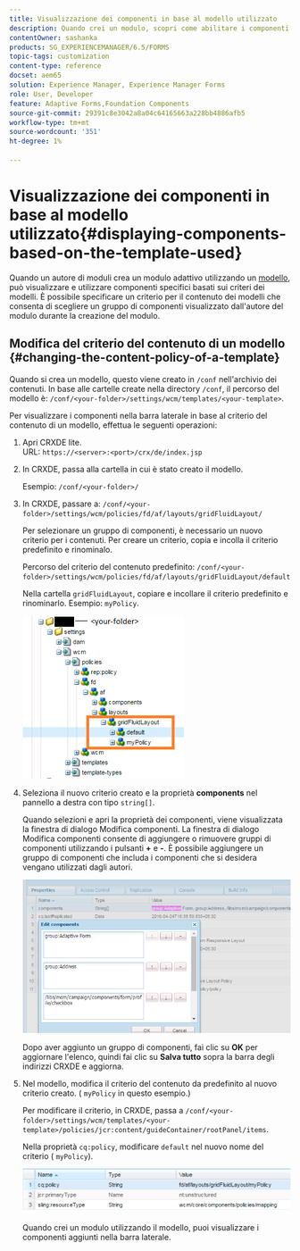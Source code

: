 ```yaml
---
title: Visualizzazione dei componenti in base al modello utilizzato
description: Quando crei un modulo, scopri come abilitare i componenti nella barra laterale in base al modello selezionato.
contentOwner: sashanka
products: SG_EXPERIENCEMANAGER/6.5/FORMS
topic-tags: customization
content-type: reference
docset: aem65
solution: Experience Manager, Experience Manager Forms
role: User, Developer
feature: Adaptive Forms,Foundation Components
source-git-commit: 29391c8e3042a8a04c64165663a228bb4886afb5
workflow-type: tm+mt
source-wordcount: '351'
ht-degree: 1%

---
```


# Visualizzazione dei componenti in base al modello utilizzato{#displaying-components-based-on-the-template-used}

Quando un autore di moduli crea un modulo adattivo utilizzando un [modello](../../forms/using/template-editor.md), può visualizzare e utilizzare componenti specifici basati sui criteri dei modelli. È possibile specificare un criterio per il contenuto dei modelli che consenta di scegliere un gruppo di componenti visualizzato dall&#39;autore del modulo durante la creazione del modulo.

## Modifica del criterio del contenuto di un modello {#changing-the-content-policy-of-a-template}

Quando si crea un modello, questo viene creato in `/conf` nell&#39;archivio dei contenuti. In base alle cartelle create nella directory `/conf`, il percorso del modello è: `/conf/<your-folder>/settings/wcm/templates/<your-template>`.

Per visualizzare i componenti nella barra laterale in base al criterio del contenuto di un modello, effettua le seguenti operazioni:

1. Apri CRXDE lite.\
   URL: `https://<server>:<port>/crx/de/index.jsp`
1. In CRXDE, passa alla cartella in cui è stato creato il modello.

   Esempio: `/conf/<your-folder>/`

1. In CRXDE, passare a: `/conf/<your-folder>/settings/wcm/policies/fd/af/layouts/gridFluidLayout/`

   Per selezionare un gruppo di componenti, è necessario un nuovo criterio per i contenuti. Per creare un criterio, copia e incolla il criterio predefinito e rinominalo.

   Percorso del criterio del contenuto predefinito: `/conf/<your-folder>/settings/wcm/policies/fd/af/layouts/gridFluidLayout/default`

   Nella cartella `gridFluidLayout`, copiare e incollare il criterio predefinito e rinominarlo. Esempio: `myPolicy`.

   ![Copia dei criteri predefiniti](assets/crx-default1.png)

1. Seleziona il nuovo criterio creato e la proprietà **components** nel pannello a destra con tipo `string[]`.

   Quando selezioni e apri la proprietà dei componenti, viene visualizzata la finestra di dialogo Modifica componenti. La finestra di dialogo Modifica componenti consente di aggiungere o rimuovere gruppi di componenti utilizzando i pulsanti **+** e **-**. È possibile aggiungere un gruppo di componenti che includa i componenti che si desidera vengano utilizzati dagli autori.

   ![Aggiungere o rimuovere componenti nel criterio](assets/add-components-list1.png)

   Dopo aver aggiunto un gruppo di componenti, fai clic su **OK** per aggiornare l&#39;elenco, quindi fai clic su **Salva tutto** sopra la barra degli indirizzi CRXDE e aggiorna.

1. Nel modello, modifica il criterio del contenuto da predefinito al nuovo criterio creato. ( `myPolicy` in questo esempio.)

   Per modificare il criterio, in CRXDE, passa a `/conf/<your-folder>/settings/wcm/templates/<your-template>/policies/jcr:content/guideContainer/rootPanel/items`.

   Nella proprietà `cq:policy`, modificare `default` nel nuovo nome del criterio ( `myPolicy`).

   ![Criterio contenuto modello aggiornato](assets/updated-policy.png)

   Quando crei un modulo utilizzando il modello, puoi visualizzare i componenti aggiunti nella barra laterale.
